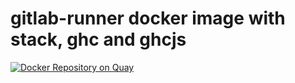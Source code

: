 # gitlab-runner docker image with stack, ghc and ghcjs

[![Docker Repository on Quay](https://quay.io/repository/quyse/haskell-build-ghcjs-runner/status "Docker Repository on Quay")](https://quay.io/repository/quyse/haskell-build-ghcjs-runner)
